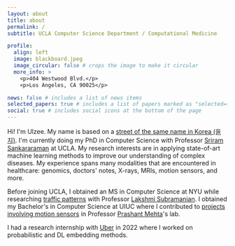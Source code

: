 ```yaml
---
layout: about
title: about
permalink: /
subtitle: UCLA Computer Science Department / Computational Medicine

profile:
  align: left
  image: blackboard.jpeg
  image_circular: false # crops the image to make it circular
  more_info: >
    <p>404 Westwood Blvd.</p>
    <p>Los Angeles, CA 90025</p>

news: false # includes a list of news items
selected_papers: true # includes a list of papers marked as "selected={true}"
social: true # includes social icons at the bottom of the page
---
```


Hi! I'm Ulzee. My name is based on a [street of the same name in Korea (을지)](https://en.wikipedia.org/wiki/Euljiro). I'm currently doing my PhD in Computer Science with Professor [Sriram Sankararaman](https://web.cs.ucla.edu/~sriram/index.html) at UCLA.
My research interests are in applying state-of-art machine learning methods to improve our understanding of complex diseases.
My experience spans many modalities that are encountered in healthcare: genomics, doctors' notes, X-rays, MRIs, motion sensors, and more.

Before joining UCLA, I obtained an MS in Computer Science at NYU while researching [traffic patterns](https://ieeexplore.ieee.org/abstract/document/9052963) with Professor [Lakshmi Subramanian](https://cs.nyu.edu/~lakshmi/Lakshmi/Home.html).
I obtained my Bachelor's in Computer Science at UIUC where I contributed to [projects involving motion sensors](https://www.builtinchicago.org/articles/u-gesture-recognition-platform-rithmio-lands-3m-seed-round-funding) in Professor [Prashant Mehta](https://mehta.mechse.illinois.edu)'s lab.

I had a research internship with [Uber](https://www.uber.com/us/en/careers/teams/data-science/) in 2022 where I worked on probabilistic and DL embedding methods.

<!-- Before that I was a carefree millenial living in Boston, MA. -->

<!-- Put your address / P.O. box / other info right below your picture. You can also disable any of these elements by editing `profile` property of the YAML header of your `_pages/about.md`. Edit `_bibliography/papers.bib` and Jekyll will render your [publications page](/al-folio/publications/) automatically. -->

<!-- Link to your social media connections, too. This theme is set up to use [Font Awesome icons](https://fontawesome.com/) and [Academicons](https://jpswalsh.github.io/academicons/), like the ones below. Add your Facebook, Twitter, LinkedIn, Google Scholar, or just disable all of them. -->
